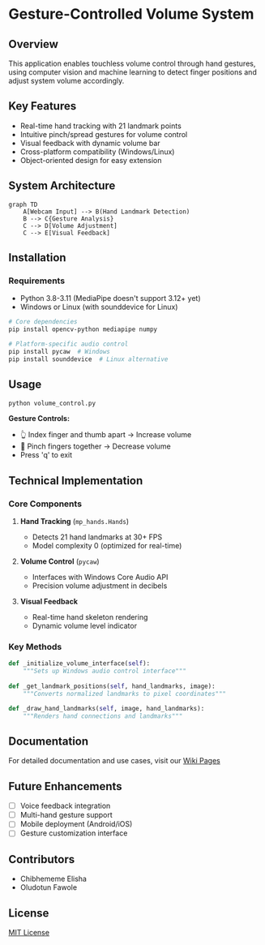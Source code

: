 
# Gesture-Controlled Volume System



## Overview
This application enables touchless volume control through hand gestures, using computer vision and machine learning to detect finger positions and adjust system volume accordingly.

## Key Features
- Real-time hand tracking with 21 landmark points
- Intuitive pinch/spread gestures for volume control
- Visual feedback with dynamic volume bar
- Cross-platform compatibility (Windows/Linux)
- Object-oriented design for easy extension

## System Architecture
```mermaid
graph TD
    A[Webcam Input] --> B(Hand Landmark Detection)
    B --> C{Gesture Analysis}
    C --> D[Volume Adjustment]
    C --> E[Visual Feedback]
```

## Installation

### Requirements
- Python 3.8-3.11 (MediaPipe doesn't support 3.12+ yet)
- Windows or Linux (with sounddevice for Linux)

```bash
# Core dependencies
pip install opencv-python mediapipe numpy

# Platform-specific audio control
pip install pycaw  # Windows
pip install sounddevice  # Linux alternative
```

## Usage

```bash
python volume_control.py
```

**Gesture Controls:**
- 👆 Index finger and thumb apart → Increase volume
- 🤏 Pinch fingers together → Decrease volume
- Press 'q' to exit

## Technical Implementation

### Core Components
1. **Hand Tracking** (`mp_hands.Hands`)
   - Detects 21 hand landmarks at 30+ FPS
   - Model complexity 0 (optimized for real-time)

2. **Volume Control** (`pycaw`)
   - Interfaces with Windows Core Audio API
   - Precision volume adjustment in decibels

3. **Visual Feedback**
   - Real-time hand skeleton rendering
   - Dynamic volume level indicator

### Key Methods
```python
def _initialize_volume_interface(self):
    """Sets up Windows audio control interface"""
    
def _get_landmark_positions(self, hand_landmarks, image):
    """Converts normalized landmarks to pixel coordinates"""

def _draw_hand_landmarks(self, image, hand_landmarks):
    """Renders hand connections and landmarks"""
```

## Documentation
For detailed documentation and use cases, visit our [Wiki Pages](https://github.com/Elisha3540/final-project/wiki)

## Future Enhancements
- [ ] Voice feedback integration
- [ ] Multi-hand gesture support
- [ ] Mobile deployment (Android/iOS)
- [ ] Gesture customization interface

## Contributors
- Chibhememe Elisha
- Oludotun Fawole

## License
[MIT License](LICENSE)
```


